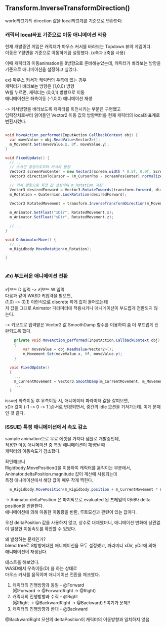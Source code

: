 
## Transform.InverseTransformDirection()

 world좌표계의 direction 값을 local좌표계를 기준으로 변환한다.

### 캐릭터 local좌표 기준으로 이동 애니메이션 적용
현재 개발중인 게임은 캐릭터가 마우스 커서를 바라보는 Topdown 뷰의 게임이다.<br>
이동은 Y평면을 기준으로 이동하게끔 설정했다. (x축과 z축을 사용)

이때 캐릭터의 이동animation을 8방향으로 준비해놓았는데,
캐릭터가 바라보는 방향을 기준으로 애니메이션을 설정하고 싶었다.

ex) 마우스 커서가 캐릭터의 우측에 있는 경우<br>
캐릭터가 바라보는 방향은 (1,0,0) 방향<br>
W를 누르면, 캐릭터는 (0,0,1) 방향으로 이동<br>
애니메이션은 좌측이동 (-1,0,0) 애니메이션 재생

-> 커서방향을 바라보도록 캐릭터를 회전시키는 부분은 구현했고<br>
입력장치로부터 읽어들인 Vector2 이동 값의 방향벡터를 현재 캐릭터의 local좌표계로 변환시켰다.

```c#

void MoveAction_performed(InputAction.CallbackContext obj) {
  var moveValue = obj.ReadValue<Vector2>();
  m_Movement.Set(moveValue.x, 0f, moveValue.y);
}

void FixedUpdate() {
  //...
  // 스크린 중앙으로부터 커서의 방향
  Vector3 screenPosCenter = new Vector3(Screen.width * 0.5f, 0.0f, Screen.height * 0.5f);
  Vector3 directionToCursor = (m_CursorPos - screenPosCenter).normalized;

  // 커서 방향으로 회전 값 생성하여 m_Rotation 저장
  Vector3 desiredForward = Vector3.RotateTowards(transform.forward, directionToCursor, turnSpeed * Time.deltaTime, 0f);
  m_Rotation = Quaternion.LookRotation(desiredForward);

  Vector3 RotatedMovement = transform.InverseTransformDirection(m_Movement);
        
  m_Animator.SetFloat("xDir", RotatedMovement.x);
  m_Animator.SetFloat("yDir", RotatedMovement.z);

  //...
}

void OnAnimatorMove() {
  //...
  m_Rigidbody.MoveRotation(m_Rotation);

}
        

```

### ✍️) 부드러운 애니메이션 전환
키보드 D 입력 -> 키보드 W 입력<br>다음과 같이 WASD 키입력을 받으면,<br>
 (1,0) -> (0,1) 이런식으로 discrete 하게 값이 들어오는데<br>
저 값을 그대로 Animator 파라미터에 적용시키니 애니메이션이 부드럽게 전환되지 않는다.

-> 키보드로 입력받은 Vector2 값 SmoothDamp 함수를 이용하여 좀 더 부드럽게 전환되도록 했다. 

```c#
    private void MoveAction_performed(InputAction.CallbackContext obj)
    {
        var moveValue = obj.ReadValue<Vector2>();
        m_Movement.Set(moveValue.x, 0f, moveValue.y);
    }

  void FixedUpdate()
  {
    ...
    m_CurrentMovement = Vector3.SmoothDamp(m_CurrentMovement, m_Movement, ref velocity);
    ...
  }


```

issue) 좌측이동 후 우측이동 시, 애니메이터 파라미터 값을 살펴보면,<br> xDir 값이 (-1 -> 0 -> 1 )순서로 변경되면서, 중간의 idle 모션을 거쳐가는데. 이게 문제인 것 같다.


### ISSUE) 특정 애니메이션에서 속도 감소 
sample animation으로 무료 에셋을 가져다 샘플로 개발중인데,<br>
적용한 이동 애니메이션 중 특정 애니메이션이 재생될 때<br> 캐릭터의 이동속도가 감소했다.

확인해보니<br>
Rigidbody.MovePosition()을 이용하여 캐릭터를 움직이는 부분에서,
Animator.deltaPosition.magnitude 값이 계산에 사용되는데<br> 특정 애니메이션에서 해당 값이 매우 작게 찍힌다.<br>

```c#
  m_Rigidbody.MovePosition(m_Rigidbody.position + m_CurrentMovement * m_Animator.deltaPosition.magnitude);

```

-> Animator.deltaPosition 은 마지막으로 evaluated 된 프레임의 아바타 delta position을 반환한다.<br>
애니메이션에 의해 이동한 이동량을 반환, 루트모션과 관련이 있는 값이다.<br>

우선 deltaPosition 값을 사용하지 않고, 상수로 대체했더니, 애니메이션 변화에 상관없이 일정한 이동속도를 확인할 수 있었다.


왜 발생하는 문제인가?<br>
blend tree로 8방향에대한 애니메이션을 모두 설정했고,
파라미터 xDir, yDir에 의해 애니메이션이 재생된다.


테스트를 해보았다.<br>
WASD에서 우측이동(D) 을 하는 상태로<br>
마우스 커서를 움직이며 애니메이션 전환을 체크했다.<br>
1. 캐릭터의 진행방향과 동일 - @Forward<br>
 (@Forward -> @ForwardRight -> @Right)
2. 캐릭터의 진행방향과 수직 - @Right<br>
 (@Right -> @BackwardRight -> @Backward) !!여기가 문제!!
3. 캐릭터의 진행방향과 반대 - @Backward


@BackwardRight 모션의 deltaPosition이 캐릭터의 이동방향과 일치하지 않음. 


